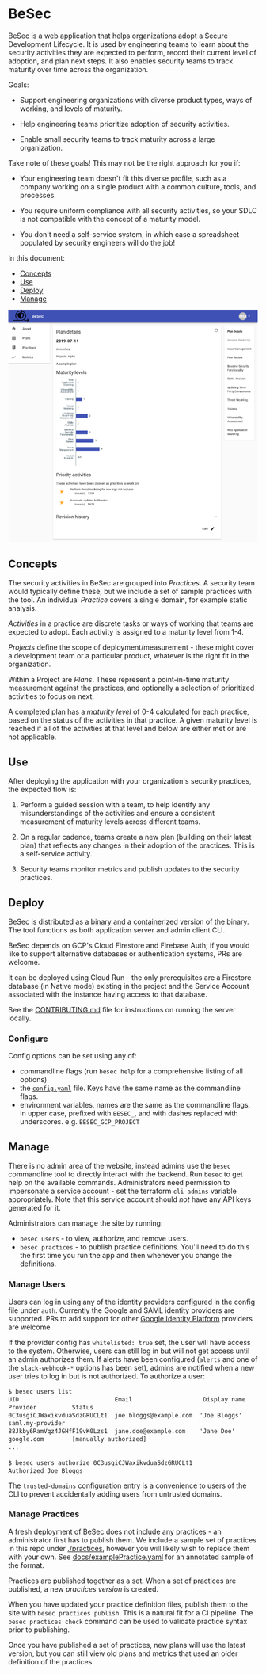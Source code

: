 # BeSec

BeSec is a web application that helps organizations adopt a Secure Development
Lifecycle. It is used by engineering teams to learn about the security
activities they are expected to perform, record their current level of adoption,
and plan next steps. It also enables security teams to track maturity over time
across the organization.

Goals:

-   Support engineering organizations with diverse product types, ways of
    working, and levels of maturity.

-   Help engineering teams prioritize adoption of security activities.

-   Enable small security teams to track maturity across a large organization.

Take note of these goals! This may not be the right approach for you if:

-   Your engineering team doesn't fit this diverse profile, such as a company
    working on a single product with a common culture, tools, and processes.

-   You require uniform compliance with all security activities, so your SDLC is
    not compatible with the concept of a maturity model.

-   You don't need a self-service system, in which case a spreadsheet populated by
    security engineers will do the job!

In this document:

-   [Concepts](#concepts)
-   [Use](#use)
-   [Deploy](#deploy)
-   [Manage](#manage)

![A screenshot of a BeSec plan](./docs/screenshot.png)

## Concepts

The security activities in BeSec are grouped into _Practices_. A security team
would typically define these, but we include a set of sample practices with the
tool. An individual _Practice_ covers a single domain, for example static
analysis.

_Activities_ in a practice are discrete tasks or ways of working that teams are
expected to adopt. Each activity is assigned to a maturity level from 1-4.

_Projects_ define the scope of deployment/measurement -
these might cover a development team or a particular product, whatever is the
right fit in the organization.

Within a Project are _Plans_. These represent a
point-in-time maturity measurement against the practices, and optionally a
selection of prioritized activities to focus on next.

A completed plan has a _maturity level_ of 0-4 calculated for each practice,
based on the status of the activities in that practice. A given maturity level
is reached if all of the activities at that level and below are either met or
are not applicable.

## Use

After deploying the application with your organization's security practices, the expected flow is:

1. Perform a guided session with a team, to help identify any misunderstandings
   of the activities and ensure a consistent measurement of maturity levels across
   different teams.

2. On a regular cadence, teams create a new plan (building on their latest
   plan) that reflects any changes in their adoption of the practices. This is a
   self-service activity.

3. Security teams monitor metrics and publish updates to the security
   practices.

## Deploy

BeSec is distributed as a
[binary](https://github.com/ThalesGroup/besec/releases) and a
[containerized](https://gcr.io/besec-project/besec) version of the binary. The
tool functions as both application server and admin client CLI.

BeSec depends on GCP's Cloud Firestore and Firebase Auth; if you would like to
support alternative databases or authentication systems, PRs are welcome.

It can be deployed using Cloud Run - the only prerequisites are a Firestore
database (in Native mode) existing in the project and the Service Account
associated with the instance having access to that database.

See the [CONTRIBUTING.md](./docs/CONTRIBUTING.md) file for instructions on running
the server locally.

### Configure

Config options can be set using any of:

-   commandline flags (run `besec help` for a comprehensive listing of all options)
-   the [`config.yaml`](./config.yaml) file. Keys have the same name as the commandline flags.
-   environment variables, names are the same as the commandline flags, in upper case,
    prefixed with `BESEC_`, and with dashes replaced with underscores. e.g. `BESEC_GCP_PROJECT`

## Manage

There is no admin area of the website, instead admins use the `besec`
commandline tool to directly interact with the backend. Run `besec` to get help
on the available commands.
Administrators need permission to impersonate a service account - set the
terraform `cli-admins` variable appropriately. Note that this service account
should _not_ have any API keys generated for it.

Administrators can manage the site by running:

-   `besec users` - to view, authorize, and remove users.
-   `besec practices` - to publish practice definitions.
    You'll need to do this the first time you run the app and then whenever you change the definitions.

### Manage Users

Users can log in using any of the identity providers configured in the config
file under `auth`. Currently the Google and SAML identity providers are
supported. PRs to add support for other [Google Identity
Platform](https://cloud.google.com/identity-platform/docs/concepts-authentication)
providers are welcome.

If the provider config has `whitelisted: true` set, the user will have access
to the system. Otherwise, users can still log in but will not get access until
an admin authorizes them. If alerts have been configured (`alerts` and one of
the `slack-webhook-*` options has been set), admins are notified when a new
user tries to log in but is not authorized. To authorize a user:

```
$ besec users list
UID                           Email                    Display name  Provider          Status
0C3usgiCJWaxikvduaSdzGRUCLt1  joe.bloggs@example.com  'Joe Bloggs'   saml.my-provider
88Jkby6RamVqz4JGHfF19vK0Lzs1  jane.doe@example.com    'Jane Doe'     google.com        [manually authorized]
...

$ besec users authorize 0C3usgiCJWaxikvduaSdzGRUCLt1
Authorized Joe Bloggs
```

The `trusted-domains` configuration entry is a convenience to users of the CLI
to prevent accidentally adding users from untrusted domains.

### Manage Practices

A fresh deployment of BeSec does not include any practices - an administrator
first has to publish them. We include a sample set of practices in this repo
under [./practices](./practices), however you will likely wish to replace them
with your own. See [docs/examplePractice.yaml](./docs/examplePractice.yaml) for an
annotated sample of the format.

Practices are published together as a set. When a set of practices are
published, a new _practices version_ is created.

When you have updated your practice definition files, publish them to the site
with `besec practices publish`. This is a natural fit for a CI pipeline. The
`besec practices check` command can be used to validate practice syntax prior
to publishing.

Once you have published a set of practices, new plans will use the latest
version, but you can still view old plans and metrics that used an older
definition of the practices.
